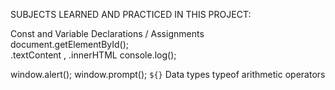 SUBJECTS LEARNED AND PRACTICED IN THIS PROJECT:  

Const and Variable Declarations / Assignments  
document.getElementById();  
.textContent , .innerHTML
console.log();

window.alert();
window.prompt();
`${}`
Data types
typeof
arithmetic operators
